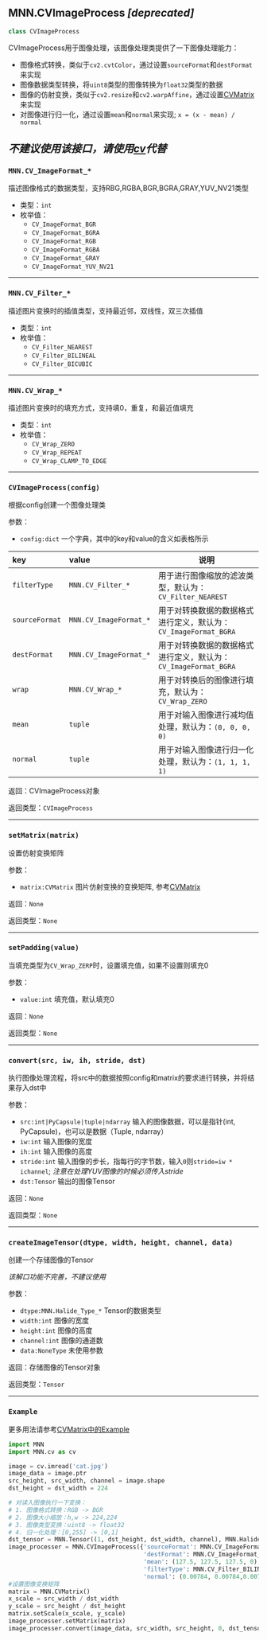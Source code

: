 <!-- pymnn/CVImageProcess.md -->
## MNN.CVImageProcess *[deprecated]*

```python
class CVImageProcess
```
CVImageProcess用于图像处理，该图像处理类提供了一下图像处理能力：
- 图像格式转换，类似于`cv2.cvtColor`，通过设置`sourceFormat`和`destFormat`来实现
- 图像数据类型转换，将`uint8`类型的图像转换为`float32`类型的数据
- 图像的仿射变换，类似于`cv2.resize`和`cv2.warpAffine`，通过设置[CVMatrix](CVMatrix.md) 来实现
- 对图像进行归一化，通过设置`mean`和`normal`来实现; `x = (x - mean) / normal`

*不建议使用该接口，请使用[cv](cv.md)代替*
---
### `MNN.CV_ImageFormat_*`
描述图像格式的数据类型，支持RBG,RGBA,BGR,BGRA,GRAY,YUV_NV21类型
- 类型：`int`
- 枚举值：
  - `CV_ImageFormat_BGR`
  - `CV_ImageFormat_BGRA`
  - `CV_ImageFormat_RGB`
  - `CV_ImageFormat_RGBA`
  - `CV_ImageFormat_GRAY`
  - `CV_ImageFormat_YUV_NV21`

---
### `MNN.CV_Filter_*`
描述图片变换时的插值类型，支持最近邻，双线性，双三次插值
- 类型：`int`
- 枚举值：
  - `CV_Filter_NEAREST`
  - `CV_Filter_BILINEAL`
  - `CV_Filter_BICUBIC`

---
### `MNN.CV_Wrap_*`
描述图片变换时的填充方式，支持填0，重复，和最近值填充
- 类型：`int`
- 枚举值：
  - `CV_Wrap_ZERO`
  - `CV_Wrap_REPEAT`
  - `CV_Wrap_CLAMP_TO_EDGE`

---
### `CVImageProcess(config)`
根据config创建一个图像处理类

参数：
- `config:dict` 一个字典，其中的key和value的含义如表格所示

|    key        |   value    |              说明               |
|:--------------|:-----------|---------------------------------|
|   `filterType`   | `MNN.CV_Filter_*` | 用于进行图像缩放的滤波类型，默认为：`CV_Filter_NEAREST` |
|   `sourceFormat` | `MNN.CV_ImageFormat_*` | 用于对转换数据的数据格式进行定义，默认为：`CV_ImageFormat_BGRA` |
|   `destFormat` | `MNN.CV_ImageFormat_*` | 用于对转换数据的数据格式进行定义，默认为：`CV_ImageFormat_BGRA` |
|   `wrap` | `MNN.CV_Wrap_*` | 用于对转换后的图像进行填充，默认为：`CV_Wrap_ZERO` |
|   `mean` |  `tuple` | 用于对输入图像进行减均值处理，默认为：`(0, 0, 0, 0)`|
|   `normal` | `tuple` | 用于对输入图像进行归一化处理，默认为：`(1, 1, 1, 1)`|

返回：CVImageProcess对象

返回类型：`CVImageProcess`

---
### `setMatrix(matrix)`

设置仿射变换矩阵

参数：
- `matrix:CVMatrix` 图片仿射变换的变换矩阵, 参考[CVMatrix](CVMatrix.md)

返回：`None`

返回类型：`None`

---
### `setPadding(value)`

当填充类型为`CV_Wrap_ZERP`时，设置填充值，如果不设置则填充0

参数：
- `value:int` 填充值，默认填充0

返回：`None`

返回类型：`None`

---
### `convert(src, iw, ih, stride, dst)`

执行图像处理流程，将src中的数据按照config和matrix的要求进行转换，并将结果存入dst中

参数：
- `src:int|PyCapsule|tuple|ndarray` 输入的图像数据，可以是指针(int, PyCapsule)，也可以是数据（Tuple, ndarray）
- `iw:int` 输入图像的宽度
- `ih:int` 输入图像的高度
- `stride:int` 输入图像的步长，指每行的字节数，输入`0`则`stride=iw * ichannel`; *注意在处理YUV图像的时候必须传入stride*
- `dst:Tensor` 输出的图像Tensor

返回：`None`

返回类型：`None`

---
### `createImageTensor(dtype, width, height, channel, data)`

创建一个存储图像的Tensor

*该解口功能不完善，不建议使用*

参数：
- `dtype:MNN.Halide_Type_*` Tensor的数据类型
- `width:int` 图像的宽度
- `height:int` 图像的高度
- `channel:int` 图像的通道数
- `data:NoneType` 未使用参数 

返回：存储图像的Tensor对象

返回类型：`Tensor`

---
### `Example`

更多用法请参考[CVMatrix中的Example](CVMatrix.html#example)

```python
import MNN
import MNN.cv as cv

image = cv.imread('cat.jpg')
image_data = image.ptr
src_height, src_width, channel = image.shape
dst_height = dst_width = 224

# 对读入图像执行一下变换：
# 1. 图像格式转换：RGB -> BGR
# 2. 图像大小缩放：h,w -> 224,224
# 3. 图像类型变换：uint8 -> float32
# 4. 归一化处理：[0,255] -> [0,1]
dst_tensor = MNN.Tensor((1, dst_height, dst_width, channel), MNN.Halide_Type_Float, MNN.Tensor_DimensionType_Tensorflow)
image_processer = MNN.CVImageProcess({'sourceFormat': MNN.CV_ImageFormat_BGR,
                                      'destFormat': MNN.CV_ImageFormat_RGB,
                                      'mean': (127.5, 127.5, 127.5, 0),
                                      'filterType': MNN.CV_Filter_BILINEAL,
                                      'normal': (0.00784, 0.00784,0.00784, 1)})
#设置图像变换矩阵
matrix = MNN.CVMatrix()
x_scale = src_width / dst_width
y_scale = src_height / dst_height
matrix.setScale(x_scale, y_scale)
image_processer.setMatrix(matrix)
image_processer.convert(image_data, src_width, src_height, 0, dst_tensor)
```